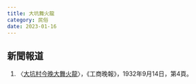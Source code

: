 ```yaml
---
title: 大坑舞火龍
category: 民俗
date: 2023-01-16
---
```

## 新聞報道
1. 〈[大坑村今晚大舞火龍](https://mmis.hkpl.gov.hk/coverpage/-/coverpage/view?_coverpage_WAR_mmisportalportlet_hsf=舞火龍&p_r_p_-1078056564_c=QF757YsWv5%2FH7zGe%2FKF%2BFHhKf8iUVXaF&_coverpage_WAR_mmisportalportlet_o=0&_coverpage_WAR_mmisportalportlet_actual_q=%28%20verbatim_dc.collection%3A%28%22Old%5C%20HK%5C%20Newspapers%22%29%20%29%20AND+%28%20%28%20allTermsMandatory%3A%28true%29%20OR+all_dc.title%3A%28舞火龍%29%20OR+all_dc.creator%3A%28舞火龍%29%20OR+all_dc.contributor%3A%28舞火龍%29%20OR+all_dc.subject%3A%28舞火龍%29%20OR+fulltext%3A%28舞火龍%29%20OR+all_dc.description%3A%28舞火龍%29%20%29%20%29&_coverpage_WAR_mmisportalportlet_sort_field=dc.publicationdate_bsort&_coverpage_WAR_mmisportalportlet_sort_order=asc)〉，《工商晚報》，1932年9月14日，第4頁。